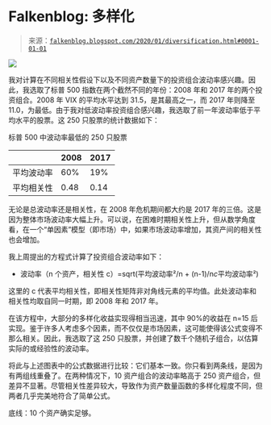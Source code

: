 <!--yml

类别：未分类

日期：2024-05-12 19:59:07

-->

# Falkenblog: 多样化

> 来源：[`falkenblog.blogspot.com/2020/01/diversification.html#0001-01-01`](http://falkenblog.blogspot.com/2020/01/diversification.html#0001-01-01)

![](https://blogger.googleusercontent.com/img/b/R29vZ2xl/AVvXsEgkLaeG6saiB1Ogc6KdWt5H6u51x-h4U1quXe5UkloDbyNieE3LggAS8vq4QHVN9sPJ_sl61L2IsfhmMRmdlqN_aueCYU2paES9Y5MAWS1_ZBxnD96_9eNZoHaQh2xCdCVi4aHGNw/s1600/volpmonb.jpg)

我对计算在不同相关性假设下以及不同资产数量下的投资组合波动率感兴趣。因此，我选取了标普 500 指数在两个截然不同的年份：2008 年和 2017 年的两个投资组合。2008 年 VIX 的平均水平达到 31.5，是其最高之一，而 2017 年则降至 11.0，为最低。由于我对低波动率投资组合感兴趣，我选取了前一年波动率低于平均水平的股票。这 250 只股票的统计数据如下：

标普 500 中波动率最低的 250 只股票

|  | 2008 | 2017 |
| --- | --- | --- |
| 平均波动率 | 60% | 19% |
| 平均相关性 | 0.48 | 0.14 |

无论是总波动率还是相关性，在 2008 年危机期间都大约是 2017 年的三倍。这是因为整体市场波动率大幅上升。可以说，在困难时期相关性上升，但从数学角度看，在一个“单因素”模型（即市场）中，如果市场波动率增加，其资产间的相关性也会增加。

我上周提出的方程式计算了投资组合波动率如下：

+   波动率（n 个资产，相关性 c）=sqrt(平均波动率²/n + (n-1)/n*c*平均波动率²)

这里的 c 代表平均相关性，即相关性矩阵非对角线元素的平均值。此处波动率和相关性均取自同一时期，即 2008 年和 2017 年。

在该方程中，大部分的多样化收益实现得相当迅速，其中 90%的收益在 n=15 后实现。鉴于许多人考虑多个因素，而不仅仅是市场因素，这可能使得该公式变得不那么相关。因此，我选取了这 250 只股票，并创建了数千个随机子组合，以估算实际的或经验性的波动率。

将此与上述图表中的公式数据进行比较：它们基本一致。你只看到两条线，是因为有两组线重叠了。在两种情况下，10 资产组合的波动率略高于 250 资产组合，但差异不显著。尽管相关性差异较大，导致作为资产数量函数的多样化程度不同，但两者几乎完美地符合了简单公式。

底线：10 个资产确实足够。
